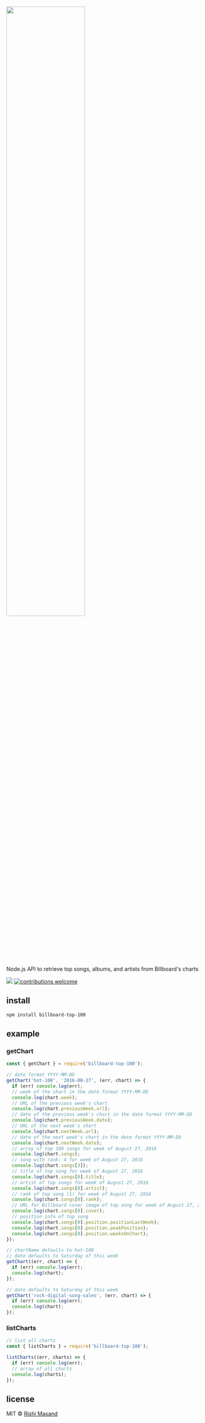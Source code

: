 ﻿<h1 align="left">
  <img src="logo.png" width="64%" />
  <br />
</h1>

Node.js API to retrieve top songs, albums, and artists from Billboard's charts

![](https://github.com/darthbatman/billboard-top-100/actions/workflows/build.yml/badge.svg)
[![contributions welcome](https://img.shields.io/badge/contributions-welcome-brightgreen.svg?style=flat)](https://github.com/darthbatman/billboard-top-100)

## install

```bash
npm install billboard-top-100
```

## example

### getChart

```js
const { getChart } = require('billboard-top-100');

// date format YYYY-MM-DD
getChart('hot-100', '2016-08-27', (err, chart) => {
  if (err) console.log(err);
  // week of the chart in the date format YYYY-MM-DD
  console.log(chart.week);
  // URL of the previous week's chart
  console.log(chart.previousWeek.url);
  // date of the previous week's chart in the date format YYYY-MM-DD
  console.log(chart.previousWeek.date);
  // URL of the next week's chart
  console.log(chart.nextWeek.url);
  // date of the next week's chart in the date format YYYY-MM-DD
  console.log(chart.nextWeek.date);
  // array of top 100 songs for week of August 27, 2016
  console.log(chart.songs);
  // song with rank: 4 for week of August 27, 2016
  console.log(chart.songs[3]);
  // title of top song for week of August 27, 2016
  console.log(chart.songs[0].title);
  // artist of top songs for week of August 27, 2016
  console.log(chart.songs[0].artist);
  // rank of top song (1) for week of August 27, 2016
  console.log(chart.songs[0].rank);
  // URL for Billboard cover image of top song for week of August 27, 2016
  console.log(chart.songs[0].cover);
  // position info of top song
  console.log(chart.songs[0].position.positionLastWeek);
  console.log(chart.songs[0].position.peakPosition);
  console.log(chart.songs[0].position.weeksOnChart);
});

// chartName defaults to hot-100
// date defaults to Saturday of this week
getChart((err, chart) => {
  if (err) console.log(err);
  console.log(chart);
});

// date defaults to Saturday of this week
getChart('rock-digital-song-sales', (err, chart) => {
  if (err) console.log(err);
  console.log(chart);
});
```

### listCharts

```js
// list all charts
const { listCharts } = require('billboard-top-100');

listCharts((err, charts) => {
  if (err) console.log(err);
  // array of all charts
  console.log(charts);
});
```

## license

MIT © [Rishi Masand](https://github.com/darthbatman)
